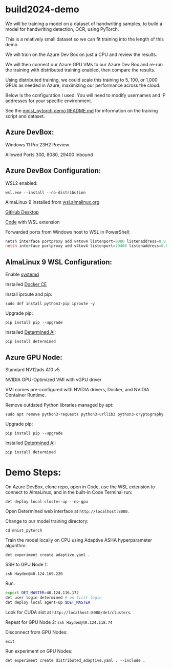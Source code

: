 # build2024-demo

We will be training a model on a dataset of handwriting samples, to build a model for handwriting detection, OCR, using PyTorch.

This is a relatively small dataset so we can fit training into the length of this demo.

We will train on the Azure Dev Box on just a CPU and review the results.

We will then connect our Azure GPU VMs to our Azure Dev Box and re-run the training with distributed training enabled, then compare the results.

Using distributed training, we could scale this training to 5, 100, or 1,000 GPUs as needed in Azure, maximizing our performance across the cloud.

Below is the configuration I used. You will need to modify usernames and IP addresses for your specific environment.

See the [mnist_pytorch demo README.md](https://github.com/sirredbeard/build2024-demo/blob/main/mnist_pytorch/README.md) for information on the training script and dataset.
 
## Azure DevBox:

Windows 11 Pro 23H2 Preview

Allowed Ports 300, 8080, 29400 Inbound

## Azure DevBox Configuration:

WSL2 enabled: 

`wsl.exe --install --no-distribution`

AlmaLinux 9 installed from [wsl.almalinux.org](https://wsl.almalinux.org/9/)

[GitHub Desktop](https://desktop.github.com/)

[Code](https://code.visualstudio.com/) with WSL extension

Forwarded ports from Windows host to WSL in PowerShell:
```powershell
netsh interface portproxy add v4tov4 listenport=8080 listenaddress=0.0.0.0 connectport=8080 connectaddress=172.31.72.108
netsh interface portproxy add v4tov4 listenport=29400 listenaddress=0.0.0.0 connectport=29400 connectaddress=172.31.72.108
```

## AlmaLinux 9 WSL Configuration:
Enable [systemd](https://learn.microsoft.com/en-us/windows/wsl/wsl-config#systemd-support)

Installed [Docker CE](https://docs.determined.ai/latest/setup-cluster/on-prem/requirements.html#install-docker)

Install iproute and pip: 

`sudo dnf install python3-pip iproute -y`

Upgrade pip: 

`pip install pip --upgrade`

Installed [Determined AI](https://www.determined.ai/): 

`pip install determined`

## Azure GPU Node:

Standard NV12ads A10 v5

NVIDIA GPU-Optimized VMI with vGPU driver

VMI comes pre-configured with NVIDIA drivers, Docker, and NVIDIA Container Runtime.

Remove outdated Python libraries managed by apt:

`sudo apt remove python3-requests python3-urllib3 python3-cryptography`

Upgrade pip:

`pip install pip --upgrade`

Installed [Determined AI](https://www.determined.ai/): 

`pip install determined`

# Demo Steps:

On Azure DevBox, clone repo, open in Code, use the WSL extension to connect to AlmaLinux, and in the built-in Code Terminal run:

`det deploy local cluster-up --no-gpu`

Open Determined web interface at `http://localhost:8080`.

Change to our model training directory:

`cd mnist_pytorch`

Train the model locally on CPU using Adaptive ASHA hyperparameter algorithm:

`det experiment create adaptive.yaml .`

SSH to GPU Node 1:

`ssh Hayden@40.124.169.220`

Run:

```bash
export DET_MASTER=40.124.116.172
det user login determined # on first login
det deploy local agent-up $DET_MASTER
```

Look for CUDA slot at `http://localhost:8080/det/clusters`.

Repeat for GPU Node 2:
`ssh Hayden@40.124.118.74`

Disconnect from GPU Nodes:

`exit`

Run experiment on GPU Nodes:

`det experiment create distributed_adaptive.yaml . --include .`